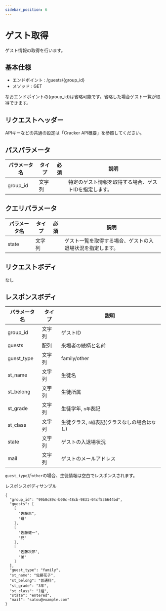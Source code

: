 ```yaml
---
sidebar_position: 6
---
```


# ゲスト取得
ゲスト情報の取得を行います。

## 基本仕様
- エンドポイント : /guests/{group_id}
- メソッド : GET

なおエンドポイントの{group_id}は省略可能です。省略した場合ゲスト一覧が取得できます。

## リクエストヘッダー
APIキーなどの共通の設定は「Cracker API概要」を参照してください。

## パスパラメータ

|パラメータ名|タイプ|必須|説明|
|----|----|----|----|
|group_id|文字列||特定のゲスト情報を取得する場合、ゲストIDを指定します。|

## クエリパラメータ

|パラメータ名|タイプ|必須|説明|
|----|----|----|----|
|state|文字列||ゲスト一覧を取得する場合、ゲストの入退場状況を指定します。|

## リクエストボディ
なし

## レスポンスボディ

|パラメータ名|タイプ|説明|
|----|----|----|
|group_id|文字列|ゲストID|
|guests|配列|来場者の続柄と名前|
|guest_type|文字列|family/other|
|st_name|文字列|生徒名|
|st_belong|文字列|生徒所属|
|st_grade|文字列|生徒学年, `n年`表記|
|st_class|文字列|生徒クラス, `n組`表記(クラスなしの場合は`なし`)|
|state|文字列|ゲストの入退場状況|
|mail|文字列|ゲストのメールアドレス|

`guest_type`が`other`の場合、生徒情報は空白でレスポンスされます。

レスポンスボディサンプル
```
{
  "group_id": "99b0c89c-b00c-48cb-9831-04cf536644bd",
  "guests": [
    [
      "佐藤恵",
      "母"
    ],
    [
      "佐藤健一",
      "兄"
    ],
    [
      "佐藤次郎",
      "弟"
    ]
  ],
  "guest_type": "family",
  "st_name": "佐藤花子",
  "st_belong": "普通科",
  "st_grade": "3年",
  "st_class": "1組",
  "state": "entered",
  "mail": "satou@example.com"
}
```

